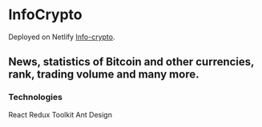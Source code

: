 # InfoCrypto

Deployed on Netlify [Info-crypto](https://info-crypto.netlify.app/).

## News, statistics of Bitcoin and other currencies, rank, trading volume and many more.

### Technologies

React
Redux Toolkit
Ant Design
